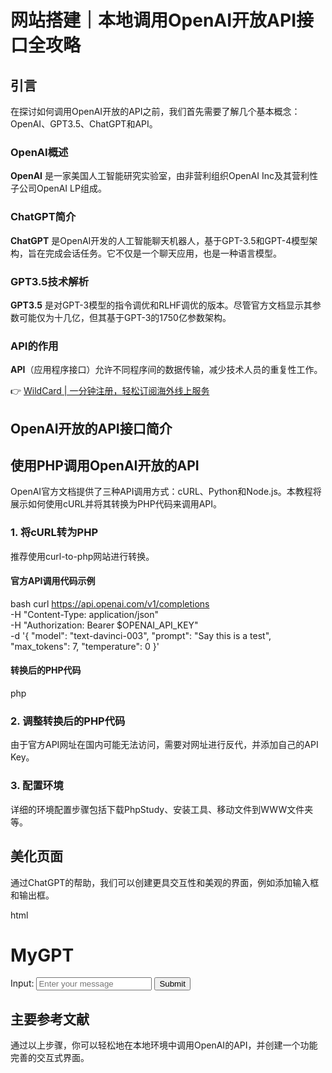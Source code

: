 # 网站搭建｜本地调用OpenAI开放API接口全攻略

## 引言

在探讨如何调用OpenAI开放的API之前，我们首先需要了解几个基本概念：OpenAI、GPT3.5、ChatGPT和API。

### OpenAI概述
**OpenAI** 是一家美国人工智能研究实验室，由非营利组织OpenAI Inc及其营利性子公司OpenAI LP组成。

### ChatGPT简介
**ChatGPT** 是OpenAI开发的人工智能聊天机器人，基于GPT-3.5和GPT-4模型架构，旨在完成会话任务。它不仅是一个聊天应用，也是一种语言模型。

### GPT3.5技术解析
**GPT3.5** 是对GPT-3模型的指令调优和RLHF调优的版本。尽管官方文档显示其参数可能仅为十几亿，但其基于GPT-3的1750亿参数架构。

### API的作用
**API**（应用程序接口）允许不同程序间的数据传输，减少技术人员的重复性工作。

👉 [WildCard | 一分钟注册，轻松订阅海外线上服务](https://bbtdd.com/WildCard)

## OpenAI开放的API接口简介

## 使用PHP调用OpenAI开放的API

OpenAI官方文档提供了三种API调用方式：cURL、Python和Node.js。本教程将展示如何使用cURL并将其转换为PHP代码来调用API。

### 1. 将cURL转为PHP

推荐使用curl-to-php网站进行转换。

#### 官方API调用代码示例
bash
curl https://api.openai.com/v1/completions \
  -H "Content-Type: application/json" \
  -H "Authorization: Bearer $OPENAI_API_KEY" \
  -d '{
    "model": "text-davinci-003",
    "prompt": "Say this is a test",
    "max_tokens": 7,
    "temperature": 0
  }'


#### 转换后的PHP代码
php
<?php
$ch = curl_init();

curl_setopt($ch, CURLOPT_URL, 'https://api.openai.com/v1/completions');
curl_setopt($ch, CURLOPT_RETURNTRANSFER, 1);
curl_setopt($ch, CURLOPT_POST, 1);
curl_setopt($ch, CURLOPT_POSTFIELDS, "{\n    \"model\": \"text-davinci-003\",\n    \"prompt\": \"Say this is a test\",\n    \"max_tokens\": 7,\n    \"temperature\": 0\n  }");

$headers = array();
$headers[] = 'Content-Type: application/json';
$headers[] = 'Authorization: _ENV["Bearer OPENAI_API_KEY"];
curl_setopt($ch, CURLOPT_HTTPHEADER, $headers);

$result = curl_exec($ch);
if (curl_errno($ch)) {
    echo 'Error:' . curl_error($ch);
}
curl_close($ch);
?>


### 2. 调整转换后的PHP代码

由于官方API网址在国内可能无法访问，需要对网址进行反代，并添加自己的API Key。

### 3. 配置环境

详细的环境配置步骤包括下载PhpStudy、安装工具、移动文件到WWW文件夹等。

## 美化页面

通过ChatGPT的帮助，我们可以创建更具交互性和美观的界面，例如添加输入框和输出框。

html
<!DOCTYPE html>
<html>
<head>
    <title>MyGPT</title>
    <style>
        /* CSS样式 */
    </style>
</head>
<body>
    <div class="container">
        <h1>MyGPT</h1>
        <form method="POST">
            <label for="input">Input:</label>
            <input type="text" id="input" name="input" placeholder="Enter your message" required>
            <button type="submit">Submit</button>
        </form>
        <div class="output">
            <?php
                // PHP代码处理输入并返回结果
            ?>
        </div>
    </div>
</body>
</html>


## 主要参考文献

通过以上步骤，你可以轻松地在本地环境中调用OpenAI的API，并创建一个功能完善的交互式界面。